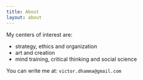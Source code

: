```yaml
---
title: About
layout: about
---
```


My centers of interest are:
- strategy, ethics and organization
- art and creation
- mind training, critical thinking and social science

You can write me at:
`victor.dhamma@gmail.com`
